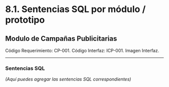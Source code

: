 # 8.1. Sentencias SQL por módulo / prototipo

## Modulo de Campañas Publicitarias


Código Requerimiento: CP-001. 
Código Interfaz: ICP-001.
Imagen Interfaz.      




---

### Sentencias SQL

*(Aquí puedes agregar las sentencias SQL correspondientes)*
